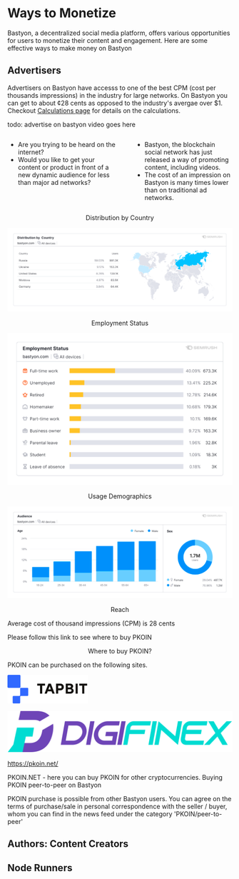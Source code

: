 # Ways to Monetize

Bastyon, a decentralized social media platform, offers various opportunities for users to monetize their content and engagement. Here are some effective ways to make money on Bastyon

## Advertisers
Advertisers on Bastyon have accesss to one of the best CPM (cost per thousands impressions) in the industry for large networks. On Bastyon you can get to about ¢28 cents as opposed to the industry's avergae over $1. Checkout [Calculations page](advertisement-cpm-calculation.md) for details on the calculations.

todo: advertise on bastyon video goes here

<div style="display: flex; justify-content: center; width: 100%;">
    <div style="display: flex; max-width: 600px;">
        <div style="margin-right: 40px;">
            <ul>
                <li>Are you trying to be heard on the internet?</li>
                <li>Would you like to get your content or product in front of a new dynamic audience for less than major ad networks?</li>
            </ul>
        </div>
        <div>
            <ul>
                <li>Bastyon, the blockchain social network has just released a way of promoting content, including videos.</li>
                <li>The cost of an impression on Bastyon is many times lower than on traditional ad networks.</li>
            </ul>
        </div>
    </div>
</div>

<p align="center"> Distribution by Country</p>

![alt text](bastyon-usage-distribution-by-country.png)


<p align="center">Employment Status</p>

![alt text](bastyon-usage-employment-status.png)


<p align="center">Usage Demographics</p>

![alt text](bastyon-usage-audience.png)

<p align="center">Reach</p>
Average cost of thousand impressions (CPM) is 28 cents

Please follow this link to see where to buy PKOIN

<p align="center">Where to buy PKOIN?</p>

PKOIN can be purchased on the following sites.

[![Alt text](tapbit.png)](Tapbit.com)

[![alt text](Digifinex.png)](Digifinex.com)

https://pkoin.net/




PKOIN.NET - here you can buy PKOIN for other cryptocurrencies.
Buying PKOIN peer-to-peer on Bastyon

PKOIN purchase is possible from other Bastyon users. You can agree on the terms of purchase/sale in personal correspondence with the seller / buyer, whom you can find in the news feed under the category 'PKOIN/peer-to-peer'

## Authors: Content Creators


## Node Runners
